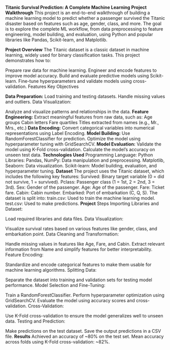 **Titanic Survival Prediction: A Complete Machine Learning Project Walkthrough**
This project is an end-to-end walkthrough of building a machine learning model to predict whether a passenger survived the Titanic disaster based on features such as age, gender, class, and more. The goal is to explore the complete ML workflow, from data preprocessing to feature engineering, model building, and evaluation, using Python and popular libraries like Pandas, Scikit-learn, and Matplotlib.

**Project Overview**
The Titanic dataset is a classic dataset in machine learning, widely used for binary classification tasks. This project demonstrates how to:

Prepare raw data for machine learning.
Engineer and encode features to improve model accuracy.
Build and evaluate predictive models using Scikit-learn.
Fine-tune hyperparameters and validate models using cross-validation.
Features
Key Objectives

**Data Preparation:**
Load training and testing datasets.
Handle missing values and outliers.
Data Visualization:

Analyze and visualize patterns and relationships in the data.
**Feature Engineering:**
Extract meaningful features from raw data, such as:
Age groups
Cabin letters
Fare quartiles
Titles extracted from names (e.g., Mr., Mrs., etc.)
**Data Encoding:**
Convert categorical variables into numerical representations using Label Encoding.
**Model Building:**
Use RandomForestClassifier for prediction.
Optimize the model using hyperparameter tuning with GridSearchCV.
**Model Evaluation:**
Validate the model using K-Fold cross-validation.
Calculate the model’s accuracy on unseen test data.
**Technologies Used**
Programming Language:
Python
Libraries:
Pandas, NumPy: Data manipulation and preprocessing.
Matplotlib, Seaborn: Data visualization.
Scikit-learn: Model building, evaluation, and hyperparameter tuning.
**Dataset**
The project uses the Titanic dataset, which includes the following key features:
Survived: Binary target variable (0 = did not survive, 1 = survived).
Pclass: Passenger class (1 = 1st, 2 = 2nd, 3 = 3rd).
Sex: Gender of the passenger.
Age: Age of the passenger.
Fare: Ticket fare.
Cabin: Cabin number.
Embarked: Port of embarkation (C, Q, S).
The dataset is split into:
train.csv: Used to train the machine learning model.
test.csv: Used to make predictions.
**Project**
Steps
Importing Libraries and Dataset:

Load required libraries and data files.
Data Visualization:

Visualize survival rates based on various features like gender, class, and embarkation point.
Data Cleaning and Transformation:

Handle missing values in features like Age, Fare, and Cabin.
Extract relevant information from Name and simplify features for better interpretability.
Feature Encoding:

Standardize and encode categorical features to make them usable for machine learning algorithms.
Splitting Data:

Separate the dataset into training and validation sets for testing model performance.
Model Selection and Fine-Tuning:

Train a RandomForestClassifier.
Perform hyperparameter optimization using GridSearchCV.
Evaluate the model using accuracy scores and cross-validation.
Cross-Validation:

Use K-Fold cross-validation to ensure the model generalizes well to unseen data.
Testing and Prediction:

Make predictions on the test dataset.
Save the output predictions in a CSV file.
**Results**
Achieved an accuracy of ~80% on the test set.
Mean accuracy across folds using K-Fold cross-validation: ~82%.
